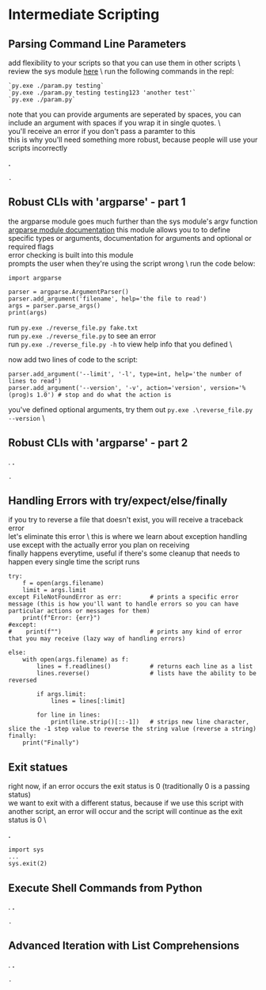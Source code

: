 # Intermediate Scripting

## Parsing Command Line Parameters
add flexibility to your scripts so that you can use them in other scripts \ 
review the sys module [here]() \ 
run the following commands in the repl:
```
`py.exe ./param.py testing`
`py.exe ./param.py testing testing123 'another test'`
`py.exe ./param.py` 
```
note that you can provide arguments are seperated by spaces, you can include an argument with spaces if you wrap it in single quotes. \  
you'll receive an error if you don't pass a paramter to this \
this is why you'll need something more robust, because people will use your scripts incorrectly 

**.**
```
.
```

## Robust CLIs with 'argparse' - part 1
the argparse module goes much further than the sys module's argv function \
[argparse module documentation](https://docs.python.org/3/library/argparse.html)
this module allows you to to define specific types or arguments, documentation for arguments and optional or required flags \
error checking is built into this module \
prompts the user when they're using the script wrong \ 
run the code below:
```
import argparse

parser = argparse.ArgumentParser()
parser.add_argument('filename', help='the file to read')
args = parser.parse_args()
print(args)
```
run `py.exe ./reverse_file.py fake.txt` \
run `py.exe ./reverse_file.py` to see an error \
run `py.exe ./reverse_file.py -h` to view help info that you defined \

now add two lines of code to the script:
```
parser.add_argument('--limit', '-l', type=int, help='the number of lines to read')
parser.add_argument('--version', '-v', action='version', version='%(prog)s 1.0') # stop and do what the action is
```
you've defined optional arguments, try them out
`py.exe .\reverse_file.py --version` \


## Robust CLIs with 'argparse' - part 2 
.
**.**
```
.
```

## Handling Errors with try/expect/else/finally
if you try to reverse a file that doesn't exist, you will receive a traceback error \
let's eliminate this error \ 
this is where we learn about exception handling \
use except with the actually error you plan on receiving \
finally happens everytime, useful if there's some cleanup that needs to happen every single time the script runs

```
try:
    f = open(args.filename)
    limit = args.limit
except FileNotFoundError as err:        # prints a specific error message (this is how you'll want to handle errors so you can have particular actions or messages for them)
    print(f"Error: {err}")
#except:                                 
#    print(f"")                         # prints any kind of error that you may receive (lazy way of handling errors)

else:
    with open(args.filename) as f:
        lines = f.readlines()           # returns each line as a list 
        lines.reverse()                 # lists have the ability to be reversed 

        if args.limit:
            lines = lines[:limit]

        for line in lines:
            print(line.strip()[::-1])   # strips new line character, slice the -1 step value to reverse the string value (reverse a string)
finally:
    print("Finally")
```

## Exit statues
right now, if an error occurs the exit status is 0 (traditionally 0 is a passing status) \
we want to exit with a different status, because if we use this script with another script, an error will occur and the script will continue as the exit status is 0 \ 

**.**
```
import sys
...
sys.exit(2)
```

## Execute Shell Commands from Python
.
**.**
```
.
```

## Advanced Iteration with List Comprehensions 
.
**.**
```
.
```

